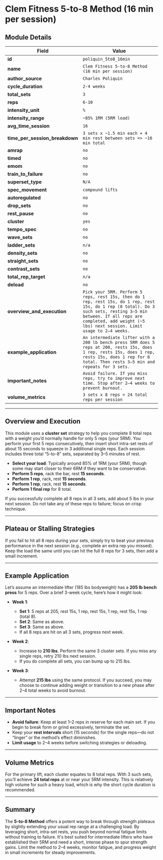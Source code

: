 # Clem Fitness 5-to-8 Method (16 min per session)

## Module Details

| Field                          | Value                                                         |
|--------------------------------|---------------------------------------------------------------|
| **id**                         | `poliquin_5to8_16min`                                         |
| **name**                       | `Clem Fitness 5-to-8 Method (16 min per session)`             |
| **author_source**              | `Charles Poliquin`                                            |
| **cycle_duration**             | `2-4 weeks`                                                   |
| **total_sets**                 | `3`                                                           |
| **reps**                       | `6-10`                                                        |
| **intensity_unit**             | `%`                                                           |
| **intensity_range**            | `~85% 1RM (5RM load)`                                         |
| **avg_time_session**           | `16`                                                          |
| **time_per_session_breakdown** | `3 sets x ~1.5 min each + 4 min rest between sets => ~16 min total` |
| **amrap**                      | `no`                                                          |
| **timed**                      | `no`                                                          |
| **emom**                       | `no`                                                          |
| **train_to_failure**           | `no`                                                          |
| **superset_type**              | `N/A`                                                         |
| **spec_movement**              | `compound lifts`                                              |
| **autoregulated**              | `no`                                                          |
| **drop_sets**                  | `no`                                                          |
| **rest_pause**                 | `no`                                                          |
| **cluster**                    | `yes`                                                         |
| **tempo_spec**                 | `no`                                                          |
| **wave_sets**                  | `no`                                                          |
| **ladder_sets**                | `n/a`                                                         |
| **density_sets**               | `no`                                                          |
| **straight_sets**              | `no`                                                          |
| **contrast_sets**              | `no`                                                          |
| **total_rep_target**           | `n/a`                                                         |
| **deload**                     | `no`                                                          |
| **overview_and_execution**     | `Pick your 5RM. Perform 5 reps, rest 15s, then do 1 rep, rest 15s, do 1 rep, rest 15s, do 1 rep (8 total). Do 3 such sets, resting 3–5 min between. If all reps are completed, add weight (~5 lbs) next session. Limit usage to 2–4 weeks.` |
| **example_application**        | `An intermediate lifter with a 200 lb bench press 5RM does 5 reps at 200, rests 15s, does 1 rep, rests 15s, does 1 rep, rests 15s, does 1 rep for 8 total. Then rests 3–5 min and repeats for 3 sets.` |
| **important_notes**            | `Avoid failure. If you miss reps, try to improve next time. Stop after 2–4 weeks to prevent burnout.` |
| **volume_metrics**             | `3 sets x 8 reps = 24 total reps per session`                 |

---

## Overview and Execution

This module uses a **cluster set** strategy to help you complete 8 total reps with a weight you’d normally handle for only 5 reps (your 5RM). You perform your first 5 reps consecutively, then insert short intra-set rests of about 15 seconds to squeeze in 3 additional single reps. Each session includes three total “5-to-8” sets, separated by 3–5 minutes of rest.

- **Select your load**: Typically around 85% of 1RM (your 5RM), though some may start closer to their 6RM if they want to be conservative.  
- **Perform 5 reps**, rack the bar, rest **15 seconds**.  
- **Perform 1 rep**, rack, rest **15 seconds**.  
- **Perform 1 rep**, rack, rest **15 seconds**.  
- **Perform 1 final rep** for 8 total.  

If you successfully complete all 8 reps in all 3 sets, add about 5 lbs in your next session. Do not take any of these reps to failure; focus on crisp technique.

---

## Plateau or Stalling Strategies

If you fail to hit all 8 reps during your sets, simply try to beat your previous performance in the next session (e.g., complete an extra rep you missed). Keep the load the same until you can hit the full 8 reps for 3 sets, then add a small increment.

---

## Example Application

Let’s assume an intermediate lifter (185 lbs bodyweight) has a **205 lb bench press** for 5 reps. Over a brief 3-week cycle, here’s how it might look:

- **Week 1**:  
  - **Set 1**: 5 reps at 205, rest 15s, 1 rep, rest 15s, 1 rep, rest 15s, 1 rep (total 8).  
  - **Set 2**: Same as above.  
  - **Set 3**: Same as above.  
  - If all 8 reps are hit on all 3 sets, progress next week.  

- **Week 2**:  
  - Increase to **210 lbs**. Perform the same 3 cluster sets. If you miss any single reps, retry 210 lbs next session.  
  - If you do complete all sets, you can bump up to 215 lbs.

- **Week 3**:  
  - Attempt **215 lbs** using the same protocol. If you succeed, you may choose to continue adding weight or transition to a new phase after 2–4 total weeks to avoid burnout.

---

## Important Notes

- **Avoid failure**: Keep at least 1–2 reps in reserve for each main set. If you begin to break form or grind excessively, terminate the set.  
- Keep your **rest intervals** short (15 seconds) for the single reps—do not “linger” or the method’s effect diminishes.  
- **Limit usage** to 2–4 weeks before switching strategies or deloading.

---

## Volume Metrics

For the primary lift, each cluster equates to 8 total reps. With 3 such sets, you’ll achieve **24 total reps** at or near your 5RM intensity. This is relatively high volume for such a heavy load, which is why the short cycle duration is recommended.

---

## Summary

The **5-to-8 Method** offers a potent way to break through strength plateaus by slightly extending your usual rep range at a challenging load. By leveraging short, intra-set rests, you push beyond normal fatigue limits without training to failure. It's best suited for intermediate lifters who have established their 5RM and need a short, intense phase to spur strength gains. Limit the method to 2–4 weeks, monitor fatigue, and progress weight in small increments for steady improvements.
